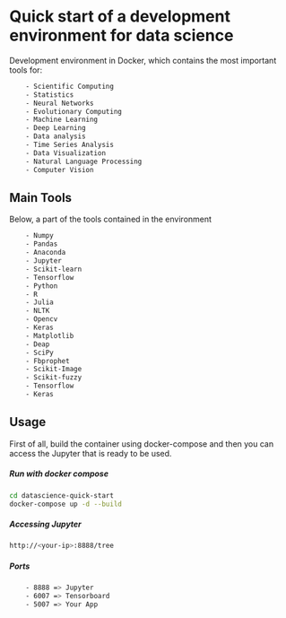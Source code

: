 # Quick start of a development environment for data science
Development environment in Docker, which contains the most important tools 
for: 

```sh
    - Scientific Computing
    - Statistics 
    - Neural Networks 
    - Evolutionary Computing 
    - Machine Learning 
    - Deep Learning
    - Data analysis
    - Time Series Analysis
    - Data Visualization
    - Natural Language Processing
    - Computer Vision
```

## Main Tools
Below, a part of the tools contained in the environment
```sh
    - Numpy
    - Pandas 
    - Anaconda 
    - Jupyter 
    - Scikit-learn
    - Tensorflow
    - Python
    - R
    - Julia
    - NLTK
    - Opencv
    - Keras
    - Matplotlib
    - Deap
    - SciPy
    - Fbprophet
    - Scikit-Image
    - Scikit-fuzzy
    - Tensorflow
    - Keras
```


## Usage
First of all, build the container using docker-compose and then you can 
access the Jupyter that is ready to be used.

##### Run with docker compose
```sh
cd datascience-quick-start
docker-compose up -d --build
```

##### Accessing Jupyter
```sh
http://<your-ip>:8888/tree
```

##### Ports
```sh
    - 8888 => Jupyter
    - 6007 => Tensorboard
    - 5007 => Your App
```
